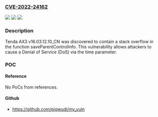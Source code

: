 ### [CVE-2022-24162](https://cve.mitre.org/cgi-bin/cvename.cgi?name=CVE-2022-24162)
![](https://img.shields.io/static/v1?label=Product&message=n%2Fa&color=blue)
![](https://img.shields.io/static/v1?label=Version&message=n%2Fa&color=blue)
![](https://img.shields.io/static/v1?label=Vulnerability&message=n%2Fa&color=brighgreen)

### Description

Tenda AX3 v16.03.12.10_CN was discovered to contain a stack overflow in the function saveParentControlInfo. This vulnerability allows attackers to cause a Denial of Service (DoS) via the time parameter.

### POC

#### Reference
No PoCs from references.

#### Github
- https://github.com/pjqwudi/my_vuln

